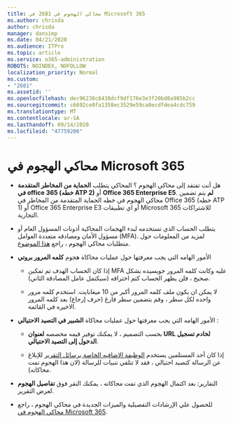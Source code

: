 ```yaml
---
title: محاكي الهجوم في 2681 في Microsoft 365
ms.author: chrisda
author: chrisda
manager: dansimp
ms.date: 04/21/2020
ms.audience: ITPro
ms.topic: article
ms.service: o365-administration
ROBOTS: NOINDEX, NOFOLLOW
localization_priority: Normal
ms.custom:
- "2681"
ms.assetid: ''
ms.openlocfilehash: dec96238c8438dcf9df176e3e3f20bd8a985b2cc
ms.sourcegitcommit: c6692ce0fa1358ec3529e59ca0ecdfdea4cdc759
ms.translationtype: MT
ms.contentlocale: ar-SA
ms.lasthandoff: 09/14/2020
ms.locfileid: "47759206"
---
```

# <a name="attack-simulator-in-microsoft-365"></a>محاكي الهجوم في Microsoft 365

- هل أنت تفتقد إلى محاكي الهجوم ؟ المحاكي يتطلب **الحماية من المخاطر المتقدمة في office 365 (خطه ATP 2)** أو **Office 365 Enterprise E5**. **لم** يتم تضمين محاكي الهجوم في خطه الحماية المتقدمة من المخاطر في Office 365 (خطه ATP 1) أو Office 365 Enterprise E3 أو اي تطبيقات Microsoft 365 للاشتراكات التجارية.

- يتطلب الحساب الذي تستخدمه لبدء الهجمات المحاكية أذونات المسؤول العام أو مسؤول الأمان ومصادقه متعددة العوامل (MFA). لمزيد من المعلومات حول متطلبات محاكي الهجوم ، راجع [هذا الموضوع](https://docs.microsoft.com/microsoft-365/security/office-365-security/attack-simulator).

- الأمور الهامه التي يجب معرفتها حول عمليات محاكاة هجوم **كلمه المرور بروتي**

  - إذا كان الحساب الهدف تم تمكين MFA عليه وكانت كلمه المرور جويسيده بشكل صحيح ، فلن يظهر الحساب كتم اختراقه (سيكتمل عامل المصادقة الثاني).

  - لا يمكن ان يكون ملف كلمه المرور أكبر من 10 ميغابايت. استخدم كلمه مرور واحده لكل سطر ، وقم بتضمين سطر فارغ (حرف إرجاع) بعد كلمه المرور الاخيره في القائمة.

- الأمور الهامه التي يجب معرفتها حول عمليات محاكاة **الشبير في التصيد الاحتيالي** :

  - بحسب التصميم ، لا يمكنك توفير قيمه مخصصه **لعنوان URL لخادم تسجيل الدخول إلى التصيد الاحتيالي**.

  - إذا كان أحد المستلمين يستخدم [الوظيفة الاضافيه الخاصة برسائل التقرير](https://docs.microsoft.com/microsoft-365/security/office-365-security/enable-the-report-message-add-in) للإبلاغ عن الرسالة كتصيد احتيالي ، فقد لا تتلقي تنبيات للرسالة (لان هذا الهجوم تمت محاكاته).

- التقارير: بعد اكتمال الهجوم الذي تمت محاكاته ، يمكنك النقر فوق **تفاصيل الهجوم** لعرض التقرير.

- للحصول علي الإرشادات التفصيلية والميزات الجديدة في محاكي الهجوم ، راجع [محاكي الهجوم في Microsoft 365](https://docs.microsoft.com/microsoft-365/security/office-365-security/attack-simulator).

